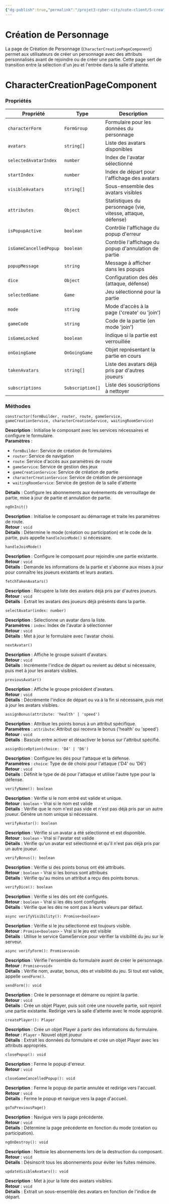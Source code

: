 ```yaml
---
{"dg-publish":true,"permalink":"/projet3-cyber-city/cote-client/5-creation-de-personnage/"}
---
```


# Création de Personnage

La page de Création de Personnage (`CharacterCreationPageComponent`) permet aux utilisateurs de créer un personnage avec des attributs personnalisés avant de rejoindre ou de créer une partie. Cette page sert de transition entre la sélection d'un jeu et l'entrée dans la salle d'attente.

# CharacterCreationPageComponent

### Propriétés

|Propriété|Type|Description|
|---|---|---|
|`characterForm`|`FormGroup`|Formulaire pour les données du personnage|
|`avatars`|`string[]`|Liste des avatars disponibles|
|`selectedAvatarIndex`|`number`|Index de l'avatar sélectionné|
|`startIndex`|`number`|Index de départ pour l'affichage des avatars|
|`visibleAvatars`|`string[]`|Sous-ensemble des avatars visibles|
|`attributes`|`Object`|Statistiques du personnage (vie, vitesse, attaque, défense)|
|`isPopupActive`|`boolean`|Contrôle l'affichage du popup d'erreur|
|`isGameCancelledPopup`|`boolean`|Contrôle l'affichage du popup d'annulation de partie|
|`popupMessage`|`string`|Message à afficher dans les popups|
|`dice`|`Object`|Configuration des dés (attaque, défense)|
|`selectedGame`|`Game`|Jeu sélectionné pour la partie|
|`mode`|`string`|Mode d'accès à la page ('create' ou 'join')|
|`gameCode`|`string`|Code de la partie (en mode 'join')|
|`isGameLocked`|`boolean`|Indique si la partie est verrouillée|
|`onGoingGame`|`OnGoingGame`|Objet représentant la partie en cours|
|`takenAvatars`|`string[]`|Liste des avatars déjà pris par d'autres joueurs|
|`subscriptions`|`Subscription[]`|Liste des souscriptions à nettoyer|
### Méthodes

`constructor(formBuilder, router, route, gameService, gameCreationService, characterCreationService, waitingRoomService)`

**Description** : Initialise le composant avec les services nécessaires et configure le formulaire.  
**Paramètres** :

- `formBuilder`: Service de création de formulaires
- `router`: Service de navigation
- `route`: Service d'accès aux paramètres de route
- `gameService`: Service de gestion des jeux
- `gameCreationService`: Service de création de partie
- `characterCreationService`: Service de création de personnage
- `waitingRoomService`: Service de gestion de la salle d'attente

**Détails** : Configure les abonnements aux événements de verrouillage de partie, mise à jour de partie et annulation de partie.

 `ngOnInit()`

**Description** : Initialise le composant au démarrage et traite les paramètres de route.  
**Retour** : `void`  
**Détails** : Détermine le mode (création ou participation) et le code de la partie, puis appelle `handleJoinMode()` si nécessaire.

 `handleJoinMode()`

**Description** : Configure le composant pour rejoindre une partie existante.  
**Retour** : `void`  
**Détails** : Demande les informations de la partie et s'abonne aux mises à jour pour connaître les joueurs existants et leurs avatars.

 `fetchTakenAvatars()`

**Description** : Récupère la liste des avatars déjà pris par d'autres joueurs.  
**Retour** : `void`  
**Détails** : Extrait les avatars des joueurs déjà présents dans la partie.

 `selectAvatar(index: number)`

**Description** : Sélectionne un avatar dans la liste.  
**Paramètres** : `index`: Index de l'avatar à sélectionner  
**Retour** : `void`  
**Détails** : Met à jour le formulaire avec l'avatar choisi.

 `nextAvatar()`

**Description** : Affiche le groupe suivant d'avatars.  
**Retour** : `void`  
**Détails** : Incrémente l'indice de départ ou revient au début si nécessaire, puis met à jour les avatars visibles.

 `previousAvatar()`

**Description** : Affiche le groupe précédent d'avatars.  
**Retour** : `void`  
**Détails** : Décrémente l'indice de départ ou va à la fin si nécessaire, puis met à jour les avatars visibles.

 `assignBonus(attribute: 'health' | 'speed')`

**Description** : Attribue les points bonus à un attribut spécifique.  
**Paramètres** : `attribute`: Attribut qui recevra le bonus ('health' ou 'speed')  
**Retour** : `void`  
**Détails** : Bascule entre activer et désactiver le bonus sur l'attribut spécifié.

 `assignDiceOption(choice: 'D4' | 'D6')`

**Description** : Configure les dés pour l'attaque et la défense.  
**Paramètres** : `choice`: Type de dé choisi pour l'attaque ('D4' ou 'D6')  
**Retour** : `void`  
**Détails** : Définit le type de dé pour l'attaque et utilise l'autre type pour la défense.

 `verifyName(): boolean`

**Description** : Vérifie si le nom entré est valide et unique.  
**Retour** : `boolean` - Vrai si le nom est valide  
**Détails** : Vérifie que le nom n'est pas vide et n'est pas déjà pris par un autre joueur. Génère un nom unique si nécessaire.

 `verifyAvatar(): boolean`

**Description** : Vérifie si un avatar a été sélectionné et est disponible.  
**Retour** : `boolean` - Vrai si l'avatar est valide  
**Détails** : Vérifie qu'un avatar est sélectionné et qu'il n'est pas déjà pris par un autre joueur.

 `verifyBonus(): boolean`

**Description** : Vérifie si des points bonus ont été attribués.  
**Retour** : `boolean` - Vrai si les bonus sont attribués  
**Détails** : Vérifie qu'au moins un attribut a reçu des points bonus.

`verifyDice(): boolean`

**Description** : Vérifie si les dés ont été configurés.  
**Retour** : `boolean` - Vrai si les dés sont configurés  
**Détails** : Vérifie que les dés ne sont pas à leurs valeurs par défaut.

`async verifyVisibility(): Promise<boolean>`

**Description** : Vérifie si le jeu sélectionné est toujours visible.  
**Retour** : `Promise<boolean>` - Vrai si le jeu est visible  
**Détails** : Utilise le service GameService pour vérifier la visibilité du jeu sur le serveur.

 `async verifyForm(): Promise<void>`

**Description** : Vérifie l'ensemble du formulaire avant de créer le personnage.  
**Retour** : `Promise<void>`  
**Détails** : Vérifie nom, avatar, bonus, dés et visibilité du jeu. Si tout est valide, appelle `sendForm()`.

`sendForm(): void`

**Description** : Crée le personnage et démarre ou rejoint la partie.  
**Retour** : `void`  
**Détails** : Crée un objet Player, puis soit crée une nouvelle partie, soit rejoint une partie existante. Redirige vers la salle d'attente avec le mode approprié.

`createPlayer(): Player`

**Description** : Crée un objet Player à partir des informations du formulaire.  
**Retour** : `Player` - Nouvel objet joueur  
**Détails** : Extrait les données du formulaire et crée un objet Player avec les attributs appropriés.

`closePopup(): void`

**Description** : Ferme le popup d'erreur.  
**Retour** : `void`

 `closeGameCancelledPopup(): void`

**Description** : Ferme le popup de partie annulée et redirige vers l'accueil.  
**Retour** : `void`  
**Détails** : Ferme le popup et navigue vers la page d'accueil.

`goToPreviousPage()`

**Description** : Navigue vers la page précédente.  
**Retour** : `void`  
**Détails** : Détermine la page précédente en fonction du mode (création ou participation).

`ngOnDestroy(): void`

**Description** : Nettoie les abonnements lors de la destruction du composant.  
**Retour** : `void`  
**Détails** : Désinscrit tous les abonnements pour éviter les fuites mémoire.

`updateVisibleAvatars(): void`

**Description** : Met à jour la liste des avatars visibles.  
**Retour** : `void`  
**Détails** : Extrait un sous-ensemble des avatars en fonction de l'indice de départ.